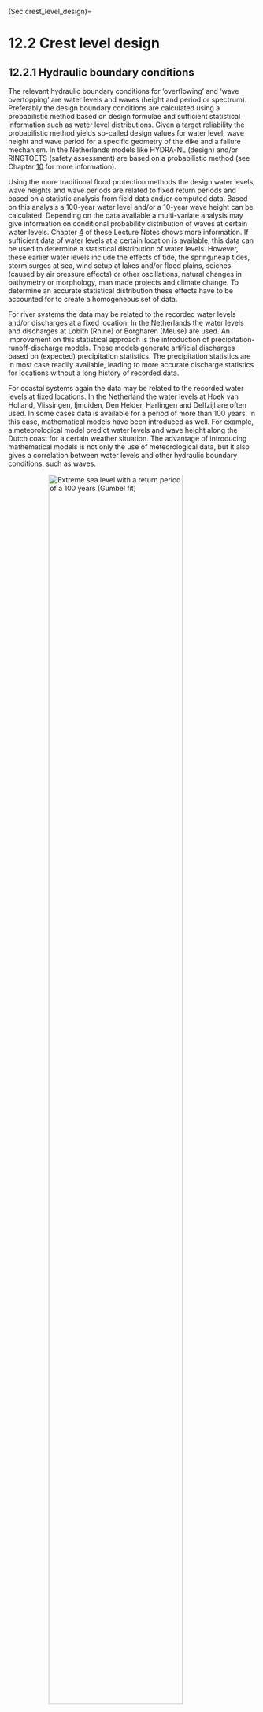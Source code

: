 (Sec:crest_level_design)=
# 12.2 Crest level design

## 12.2.1 Hydraulic boundary conditions
The relevant hydraulic boundary conditions for ‘overflowing’ and ‘wave overtopping’ are water levels and waves (height and period or spectrum). Preferably the design boundary conditions are calculated using a probabilistic method based on design formulae and sufficient statistical information such as water level distributions. Given a target reliability the probabilistic method yields so-called design values for water level, wave height and wave period for a specific geometry of the dike and a failure mechanism. In the Netherlands models like HYDRA-NL (design) and/or RINGTOETS (safety assessment) are based on a probabilistic method (see Chapter [10](CH:Saf_stand_ass_design) for more information).

Using the more traditional flood protection methods the design water levels, wave heights and wave periods are related to fixed return periods and based on a statistic analysis from field data and/or computed data. Based on this analysis a 100-year water level and/or a 10-year wave height can be calculated. Depending on the data available a multi-variate analysis may give information on conditional probability distribution of waves at certain water levels. Chapter [4](Ch:HydraulicLoads) of these Lecture Notes shows more information. 
If sufficient data of water levels at a certain location is available, this data can be used to determine a statistical distribution of water levels. However, these earlier water levels include the effects of tide, the spring/neap tides, storm surges at sea, wind setup at lakes and/or flood plains, seiches (caused by air pressure effects) or other oscillations, natural changes in bathymetry or morphology, man made projects and climate change. To determine an accurate statistical distribution these effects have to be accounted for to create a homogeneous set of data. 

For river systems the data may be related to the recorded water levels and/or discharges at a fixed location. In the Netherlands the water levels and discharges at Lobith (Rhine) or Borgharen (Meuse) are used. An improvement on this statistical approach is the introduction of precipitation-runoff-discharge models. These models generate artificial discharges based on (expected) precipitation statistics. The precipitation statistics are in most case readily available, leading to more accurate discharge statistics for locations without a long history of recorded data. 

For coastal systems again the data may be related to the recorded water levels at fixed locations. In the Netherland the water levels at Hoek van Holland, Vlissingen, Ijmuiden, Den Helder, Harlingen and Delfzijl are often used. In some cases data is available for a period of more than 100 years. In this case, mathematical models have been introduced as well. For example, a meteorological model predict water levels and wave height along the Dutch coast for a certain weather situation. The advantage of introducing mathematical models is not only the use of meteorological data, but it also gives a correlation between water levels and other hydraulic boundary conditions, such as waves. 

<figure>
    <img src="./chapter12_figures/CH12_ch4pic.jpg" 
         alt="Extreme sea level with a return period of a 100 years (Gumbel fit)"
         style="display: block; margin: 0 auto; width: 80%; height: auto;">
    <figcaption style="text-align: center;">
        Figure 12.22: Extreme sea level with a return period of a 100 years (Gumbel fit), from \citet{Muis2016}.
    </figcaption>
</figure>


Considering that a flood protection structure will be designed to provide flood protection for a number of decades ahead future climate change effects on water levels need to be accounted for. The past experience in the Netherlands with sea level rise indicate rise of 20 cm per century, but for the future a number of scenarios have been developed within the Delta programme (Delta programme, 2014). The effects of these scenarios range from to 35 or 85 cm for 2100. For design purposes the upper scenario is used (2050: +0.35 meters; 2100: +0.85 meters). 

Climate change also effects river discharges and this effect is often estimated at 10 to 20\% in 50 to 100 years. The estimated effects of climate scenarios for the Rhine range from an additional 1,000 to 2,000 $m^3$/sec. Again the upper scenario is used (2050: 17,000 $m^3$/sec; 2100: 18,000 $m^3$/sec). However, in river systems the increased discharge may be affected by flooding upstream. For example, based on mathematical modelling the maximum discharge in the river Rhine at Lobith is limited to 17,500 to 18,000 $m^3$/sec, because the river dikes in Germany will flood. For Meuse the climate scenarios range from +2,000 $m^3$/sec to +6,000 $m^3$/sec (!!).Again the upper scenario is used (2050: 4,200 $m^3$/sec; 2100: 4,600 $m^3$/sec).

The difficulty is to decide on the climate scenario used in a design process. Again, the best thing to do is to make a full probabilistic analysis. In such an analysis the design can be tested against the various scenarios with varying lifespan for the structure. If a probabilistic analysis is not made, an educated guess can be made based on a sensitivity analysis. As a rule of thumb, the following two choices are in general sensible:
- Structures with relatively high construction cost and with little adaptability are to be designed with a long lifespan (50-100 years) and a conservative climate scenario.
- Adaptive structures with relatively low (re)construction costs are to be designed with a short lifespan (25-50 years) and a medium or even optimistic climate scenario.

Additional factors contributing to design water levels are wind setup and seiches (oscillations). Wind setup is usually incorporated in sea or lake level statistics (storm surge effect). However, in rivers local wind setup may be an issue in the shallow flood plains. This effect needs to be calculated separately as the water level data in rivers are often derived from discharge statistics. The wind data used to determine wave conditions can be used for wind setup too. Seiches and other forms of oscillating water levels are generally not included in water level statistics. Their effect needs to be added too, taking into account that seiches are not (fully) correlated with storms. Chapter [4](Ch:HydraulicLoads) of these Lecture Notes contains more information on seiches and oscillations.

Having established the design water level (including effects of climate change and seiches) related to the required return period the next essential elements to calculate the required dike crest level are wave boundary conditions: wave height and wave period. 

For a river situation the water levels (river flood) and wave conditions are not likely to be very correlated and therefore the wind generated waves may be determined based on wind statistics (speed and direction), the fetch length and water depths. For a coastal situation water levels (storm surge) and wave conditions are very much correlated. Therefore the wave statistics are related to the water levels. 

As explained in chapter [4](Ch:HydraulicLoads) and 6 of these Lecture Notes one should use the hydraulic conditions at the toe of the structure. The spectral wave height and period $H_{m0}$ and $T_{m-1,0}$ provide the most accurate prediction of run-up and overtopping, also in non-standard cases such as double-peaked spectra and (very) shallow foreshores. The HYDRA-NL computer programme provides these wave parameters. Using the spectral wave period is important if the wave spectrum shows more energy for longer periods. Also, the spectral wave period deals better with double peaked or ‘flat’ wave spectra. 

If waves are calculated otherwise (such as using the Bretschneider formula for wind generated wave) a significant wave height ($H_{s}$) and a peak period ($T_{p}$) are calculated. Using these parameter requires re-fitted design formulae or the wave parameters need to be adapted. In deep water the differences are very small, but in shallow water differences may increase to 10-15\%. Based on the spectral wave height it is straightforward to calculate a wave height distribution and the significant wave height {cite}`BattjesandGroenendijk`. For the failure mechanisms related to stability under wave attack (such as revetments) and for the assessment of dunes the peak period ($T_{p}$) is used. If the spectral period is known the value of $T_{p}$ can be calculated easily: $T_{p} = 1,1 \cdot T_{m-1,0}$. 

(Subsec:Def_exam_bc)=
## 12.2.2 Definition of the examples and hydraulic boundary conditions

### Example river dike
For a river dike two examples will be illustrated, using the traditional approach and the new safety standards. The location of the river dike is near Tiel on the north bank of the Waal, the main branch of the river Rhine (figure [12.23](fig-tiel)). The solid blue line shows the orientation of the dike with the normal in red (SE direction, 135°). The red and blue dashed lines indicate the various fetch lengths.

(fig-tiel)=
<figure>
    <img src="./chapter12_figures/CH12_25.jpg" 
         alt="Location Tiel with dike normal (in red) and fetch lengths"
         style="display: block; margin: 0 auto; width: 80%; height: auto;">
    <figcaption style="text-align: center;">
        Figure 12.23: Location Tiel with dike normal (in red) and fetch lengths.
    </figcaption>
</figure>


The statistical information for the water levels at this location is shown in {numref}`Tab:Hydr_bc_riverdike`. The traditional approach at this location featured a safety standard of 1/1250 per year. As an illustration, the return periods used for the German safety standards (1/100 per year for the upper river and 1/200 per year for the lower river) are shown too. However, it must be emphasized that the design rules in Germany are different from the Dutch rules.

The wave loads are wind generated and calculated using a standard wind field (1 hour average) and the Bretschneider prediction formula. It is assumed that the waves will fully developed within an hour. This is reasonable, given the maximum fetch lengths in the river area. The wave height and wave period can be calculated using a wind speed and the water depth in the foreshore (5 meters in this example). For the shorter return periods the water level is obviously lower (1 meters in this example) and therefore the wave loads are somewhat lower too. The effects of climate change in 2100 is also shown in {numref}`Tab:Hydr_bc_riverdike` by the figures between brackets. 

The new safety standard for this location is 1/30,000 per year. This probability is used to derive the water levels for geotechnical and piping design. Using the standard design formulae the target probability for ‘overflowing’ and ‘overtopping’ is based on a value of $\omega$ of 24\% and a length-effect N of 1. The target probability is 1/125,000 per year. Using the model HYDRA-NL the design conditions for this location, failure mechanism (wave overtopping) and dike geometry are calculated and shown in {numref}`Tab:Hydr_bc_riverdike`. As explained in {numref}`Subsec:Der_designvalues`, HYDRA-NL performs a full probabilistic analysis for the hydraulic loads and the presented combination of water level, wave height and wave period is the design point. This design point is valid only for wave overtopping (5 l/m/s). For other overtopping rates and failure mechanisms other design points need to be calculated. For example, for the design of a revetment various design points are needed to calculate the required revetment at various water levels. 

(tab-hydr-bc-riverdike)=
**Table 12.1: Hydraulic boundary conditions river dike example**

|                         | **Return period [year]** | **Water level [m]** | **Wave height [m]** | **Wave period [s]** |
|:------------------------|:---------------------------------------------------:|:-------------------:|:-------------------:|:-------------------:|
| **Traditional approach** | 100                                                | 10.1 (10.5)         | 0.4 (0.4)           | 2.1 (2.1)           |
|                          | 200                                                | 10.3 (10.8)         | 0.4 (0.4)           | 2.1 (2.1)           |
|                          | 1250                                               | 10.8 (11.5)         | 0.4 (0.5)           | 2.3 (2.5)           |
| **New safety standard**  | Safety standard [1/year]                           | Water level [m]     | Wave height [m]     | Wave period [s]     |
|                          | 1/30000                                            | 11.4 (11.5)         | –                   | –                   |
|                          | 1/125000                                           | 11.5 (11.5)         | 0.6 (1.0)           | 2.7 (3.4)           |


The numbers in table [12.1](tab-hydr-bc-riverdike) show very clearly the effect of the maximum discharge of 18,000 $m^3$/sec. The water level is limited to MSL+11.5 meters, but the waves are not limited due to the increasing wind speeds at the smaller probabilities.

Before using the hydraulic boundary conditions the margins for statistical uncertainties need to be added. For the river area the additional margin for the water level is 0.3 meters. For the wave loads a 10\% margin is added to both the wave height and wave period.

### Example coastal dike
For a coastal dike also two examples will be illustrated, using the traditional approach and the new safety standards. The location of the river dike is near Delfzijl on the shores of the Wadden Sea (figure [12.24](fig-delfzijl)). The solid blue line shows the orientation of the dike with the normal in red (NE direction, 45°).

(fig-delfzijl)=
<figure>
    <img src="./chapter12_figures/CH12_26.jpg" 
         alt="Location Delfzijl with dike normal (in red)" 
         style="display: block; margin: 0 auto; width: 80%; height: auto;">
    <figcaption style="text-align: center;">
        Figure 12.24: Location Delfzijl with dike normal (in red)
    </figcaption>
</figure>

The statistical information for the water levels at this location is shown in table [12.2](tab-hydr-bc-coastaldike). The traditional approach at this location featured a safety standard of 1/4,000 per year. Again as an illustration, the water levels are also shown for return periods related to the German safety standards for the Wadden Sea (1/100 per year) and for the Hamburg area (1/400 per year). The waves are derived using the HYDRA-NL model. The effects of climate change is also shown in table [12.2](tab-hydr-bc-coastaldike). 

The new safety standard for this location is 1/10,000 per year. This probability is used to derive the water levels for geotechnical and piping design. Using the standard design formulae the target probability for ‘overflowing’ and ‘overtopping’ is based on a value of $\omega$ of 24\% and a length-effect N of 1. The target probability is 1/41,667 per year. Using the model HYDRA-NL the design conditions for this location, failure mechanism (wave overtopping) and dike geometry are calculated and shown in table [12.2](tab-hydr-bc-coastaldike). As explained in section [10.2.4](Subsec:Der_designvalues) HYDRA-NL performs a full probabilistic analysis for the hydraulic loads and the presented combination of water level, wave height and wave period is the design point. This design point is valid only for wave overtopping (5 l/m/s). For other overtopping rates and failure mechanisms other design points need to be calculated. 

(tab-hydr-bc-coastaldike)=
**Table 12.2: Hydraulic boundary conditions coastal dike example**

|                         | **Return period [year] / Safety standard [1/year]** | **Water level [m]** | **Wave height [m]** | **Wave period [s]** |
|:------------------------|:---------------------------------------------------:|:-------------------:|:-------------------:|:-------------------:|
| **Traditional approach** | 100                                                | 5.0 (5.8)           | 1.3 (1.6)           | 4.0 (4.5)           |
|                          | 400                                                | 5.4 (6.2)           | 1.6 (1.9)           | 4.2 (4.7)           |
|                          | 4000                                               | 6.1 (6.9)           | 1.9 (2.2)           | 4.5 (5.0)           |
| **New safety standard**  | Safety standard [1/year]                           | Water level [m]     | Wave height [m]     | Wave period [s]     |
|                          | 1/10000                                            | 6.3 (7.2)           | –                   | –                   |
|                          | 1/41667                                            | 6.3 (7.2)           | 2.3 (2.6)           | 4.8 (5.3)           |


Before using the hydraulic boundary conditions the margins for statistical uncertainties need to be added. For the coastal area the additional margin for the water level is 0.4 meters. For the wave loads a 10\% margin is added to both the wave height and wave period.

(Subsec:Calc_req_crestlevel)=
## 12.2.3 Calculation of the required crest level

In chapter [5](Ch:Overtopping) of these Lecture Notes the processes of wave run-up and wave overtopping are described. For this section the TAW formula for overtopping ([5.4](Sec:Overtopping_straight_smooth)) has been used (deterministic version). In the traditional approach the goal of the design is to calculate a required freeboard to limit the wave overtopping discharge and to keep the inner slope safe from erosion eventually leading to a dike breach. A typical critical overtopping discharge in the traditional approach ranges from 0.1 l/m/s to 5 l/m/s, depending on the quality of the inner slope of the dike.

The new safety standard is related to a dike breach and allows larger overtopping discharges. 
Now, the maximum critical overtopping discharges range from 5 l/m/s up to 10 l/m/s, provided the inner slope is well-covered with grass or with a clay layer of at least 80 centimeters . If macro-instability and/or erosion of the inner slope can be prevented (e.g. by mild slopes or by reinforcing the inner slope) even much higher overtopping discharges can be allowed. Obviously, if very high overtopping discharges are allowed the potential consequences for the hinterland need to be assessed properly.

Table [12.3](tab-freeboard-bas-overtopping) shows the required freeboard for a critical overtopping discharge of 1 l/m/s, calculated with the TAW formula [29]](Eq:Max_simple_Ru) for overtopping and a fixed wave steepness of 4\%.

(tab-freeboard-bas-overtopping)=
**Table 12.3: Required freeboard based on wave overtopping**

|                         | **Wave height [m]** | **Cotan outer slope [-]** |     |     |     |     |
|:------------------------|:-------------------:|:--------------------------:|:---:|:---:|:---:|:---:|
|                         |                     | 2     | 3     | 4     | 5     | 8     |
| **River dikes**         |                     |       |       |       |       |       |
|                         | 0.20                | 0.31  | 0.28  | 0.20  | 0.16  | 0.09  |
|                         | 0.50                | 1.04  | 0.94  | 0.69  | 0.54  | 0.32  |
|                         | 0.80                | 1.88  | 1.71  | 1.25  | 0.98  | 0.59  |
| **Coastal dikes**       |                     |       |       |       |       |       |
|                         | **Wave height [m]** | **Cotan outer slope [-]** |     |     |     |     |
|                         |                     | 2     | 3     | 4     | 5     | 8     |
|                         | 2.00                | 5.75  | 5.23  | 3.85  | 3.03  | 1.83  |
|                         | 4.00                | 13.10 | 11.91 | 8.78  | 6.93  | 4.21  |
|                         | 8.00                | 29.40 | 26.73 | 19.75 | 15.61 | 9.
                    | 8.00                | 29.40 | 26.73 | 19.75 | 15.61 | 9.81  |


The results in the table [12.3](tab-freeboard-bas-overtopping) show how the required freeboard works out for river dikes (with small waves) and for sea dikes (higher waves). It also shows that river dikes may have relatively steep slopes (1:2 or 1:3). Such steep slopes are not really an option for sea dikes: gentler slopes of 1:5 or less yield more realistic freeboards. It is clear that a gentler outer slope is very effective in reducing the required freeboard. On the other hand, very mild slopes are not very like to be applied in the river area because of the large footprint required. The unrealistic options in table [12.3](tab-freeboard-bas-overtopping) are indicated in italics. Also a number of combinations yields a freeboard less than the minimum required value of 0.50 meters. 

Instead of overtopping the required crest level or freeboard may be calculated using wave run-up as well. Especially in the traditional approach this method is applied very frequently because it is straight¬forward to use. The Delft formula [28](Eq:Simple_Ru) is valid for a wave steepness of 4.8\% and breaker parameters less than 1.8 (common for local wind generated waves), but the TAW formula for wave run-up [28](Eq:Simple_Ru) can be applied for a wider range of circumstances. This is preferable because longer waves with more energy will run further up the slope or give a higher overtopping volume. 

Table [12.4](tab-freeboard-bas-waverunup) shows the required freeboard again for a fixed wave steepness of 4.8\%, calculated with the TAW formula [28](Eq:Simple_Ru) for 2\% wave run-up. 

(tab-freeboard-bas-waverunup)=
**Table 12.4: Required freeboard based on 2% wave run-up**

|                         | **Wave height [m]** | **Cotan outer slope [-]** |     |     |     |     |
|:------------------------|:-------------------:|:--------------------------:|:---:|:---:|:---:|:---:|
|                         |                     | 2     | 3     | 4     | 5     | 8     |
| **River dikes**         |                     |       |       |       |       |       |
|                         | 0.20                | 0.61  | 0.55  | 0.20  | 0.41  | 0.21  |
|                         | 0.50                | 1.53  | 1.38  | 1.03  | 0.82  | 0.52  |
|                         | 0.80                | 2.44  | 2.20  | 1.65  | 1.32  | 0.83  |
| **Coastal dikes**       |                     |       |       |       |       |       |
|                         | **Wave height [m]** | **Cotan outer slope [-]** |     |     |     |     |
|                         |                     | 2     | 3     | 4     | 5     | 8     |
|                         | 2.00                | 6.10  | 5.50  | 4.13  | 3.30  | 2.06  |
|                         | 4.00                | 12.20 | 11.00 | 8.25  | 6.60  | 4.13  |
|                         | 8.00                | 24.40 | 22.00 | 16.50 | 13.20 | 8.25  |


The results in the table [12.4](tab-freeboard-bas-waverunup) show on average higher required freeboards than table [12.3](tab-freeboard-bas-overtopping) for the river dikes, whilst for the coastal dikes the required freeboards are more or less similar. For these circumstances the 2\% wave run-up criterion more or less equals the 1 l/m/s criterion. For the smaller waves (river area) the 2\% wave run-up criterion is more strict and more or less equals the 0.1 l/m/s criterion. Again, the unrealistic options in table [12.4](tab-freeboard-bas-waverunup) are indicated in italics and a number of combinations yields a freeboard less than the minimum required value of 0.50 meters. 

### Example river dike
For the river dike the design calculations are applied to the hydraulic boundary conditions of table [12.1](tab-hydr-bc-riverdike) including the required uncertainty margins. For the geometry of the river dike two standard profiles (with an outer slope of 1:3 and 1:5) are used (no berm, no composite slopes, no shallow foreshore, no additional roughness). The effect of climate change is shown between brackets. For the traditional approach a critical overtopping discharge of 0.1 l/m/s/ is used. For the new safety standard 5 l/m/s is used. The results are shown in table [12.5](tab-crest-level-riverexamp).

(tab-crest-level-riverexamp)=
**Table 12.5: Required crest levels river dike example**

|                         | **Return period [year] / [1/year]** | **Crest level 1:3 [m]** | **Crest level 1:5 [m]** |
|:------------------------|:-----------------------------------:|:------------------------:|:------------------------:|
| **Traditional approach** | 100                                | 10.9 (11.3)              | 10.6 (11.0)              |
|                          | 200                                | 11.2 (11.6)              | 10.9 (11.3)              |
|                          | 1250                               | 11.7 (12.4)              | 11.4 (12.0)              |
| **New safety standard**  | Return period [1/year]             | Crest level 1:3 [m]      | Crest level 1:5 [m]      |
|                          | 1/125000                           | 12.1 (12.4)              | 11.9 (12.1)              |


The results of table [12.5](tab-crest-level-riverexamp) show that the effect of a milder slope for the river dike is rather small, especially if larger overtopping rates are allowed (new safety standard). The effect of the new, stricter safety standard is not fully compensated by the larger overtopping rate. But for 2100 the difference between the new standard and the traditional approach diminishes about 10 centimeters. That is largely due to the maximum Rhine discharge of 18,000 $m^3/sec$ that has been used in the calculations. The effect of climate change remains fairly constant. 

### Example coastal dike
For the coastal dike the design calculations are applied to the hydraulic boundary conditions of table [12.2](tab-hydr-bc-coastaldike)including the required uncertainty margins. For the geometry of the coastal dike two standard profiles with an outer slope of 1:5, with and without a berm (10 meters wide at a level of MSL+7 meters) is used (no composite slopes, no shallow foreshore, no additional roughness). The effect of climate change is shown between brackets. For the traditional approach a critical overtopping discharge of 1 l/m/s/ is used. For the new safety standard 10 l/m/s is used. The results are shown in table [12.6](tab-crest-coastaldikeexamp).

(tab-crest-coastaldikeexamp)=
**Table 12.6: Required crest levels coastal dike example**

|                         | **Return period [year] / [1/year]** | **Crest level 1:5 no berm [m]** | **Crest level 1:5 berm [m]** |
|:------------------------|:-----------------------------------:|:-------------------------------:|:-----------------------------:|
| **Traditional approach** | 100                                | 6.9 (8.2)                       | 6.9 (7.8)                     |
|                          | 400                                | 7.6 (8.9)                       | 7.4 (8.3)                     |
|                          | 4000                               | 8.8 (10.1)                      | 8.2 (9.2)                     |
| **New safety standard**  | Return period [1/year]             | Crest level 1:5 no berm [m]     | Crest level 1:5 berm [m]      |
|                          | 1/41667                            | 8.9 (10.2)                      | 8.2 (9.5)                     |


The results of table [12.6](tab-crest-coastaldikeexamp) show that the crest level differences for the various return periods are much larger than for the river dike. The correlation between water level and waves causes this effect. The reducing effect of the berm become noticeable at the extreme return periods, because the berm is constructed at MSL+7 meters. The effect of the new, stricter safety standard is nearly completely compensated by the larger overtopping rate. The effect of climate change remains fairly constant. 

(Subsec:calc_constr_level)=
## 12.2.4 Calculation of construction crest level

From the required crest level a construction crest level can be calculated by taking into account the effects of land subsidence, consolidation of the subsoil of the dike and compaction of the dike. To design a dike for a number of decades ahead, the effects of land subsidence and consolidation are generally a significant factor to include in the construction crest level. These effects are more certain to occur than climate change.

The antipode of increased water levels through climate change is land (and therefore dike) subsidence. A number of factors may contribute to a subsiding dike:

1. Polder drainage (figure [12.25](fig-CH12-27) left): a serious problems for e.g. Dutch polders where continuous pumping for centuries has led to significant land subsidence. In the Waterland region, north of Amsterdam, this land subsidence amounts 30 to 80 cm in 100 years. Often the dike itself may experience less subsidence, since the soil under the dike is more consolidated.
2. Extraction of groundwater or oil (figure [12.25](fig-CH12-27) right): extreme examples are Jakarta (10 cm per year as a result of massive private wells for industry and drinking water) or Lago de Maracaibo in Venezuela (as a result of oil exploration from the lake bottom and from the land, some 5 meters subsidence in the latest 30 years on top of 4 meters subsidence between 1920 and 1985). 
3. Tectonic movement and tilt: In addition to the above mentioned more important features, geological activity may lead to relatively reduced (or increased) dike levels. In highly seismic active areas, earthquakes may lead to more serious changes of large regions, changing the general reference level considerably, meters. This has e.g. been observed in Río Cauca basin in Colombia, but also for the west coast of Sumatra after the 2004 earthquake leading to the Christmas tsunami.

(fig-CH12-27)=
<figure>
    <img src="./chapter12_figures/CH12_27.jpg" 
         alt="The Dutch polder landscape after centuries of water management (left) and Lagunillas, Venezuela 1985, after decades of oil exploration (right)"
         style="display: block; margin: 0 auto; width: 80%; height: auto;">
    <figcaption style="text-align: center;">
        Figure 12.25: The Dutch polder landscape after centuries of water management (left) and Lagunillas, Venezuela 1985, after decades of oil exploration (right).
    </figcaption>
</figure>


After the construction of a dike the subsoil will not have consolidated yet. The groundwater will be in a situation of overpressure and slowly drain from the less permeable layers: this process is called consolidation. This will cause dike settlement. Especially in weak soils this factor can be significant and should be accounted for in the construction height. This factor is also important for the geotechnical stability during or shortly after construction. Figure [12.26](fig-frozen-water) (left) shows groundwater flowing out of a slope under pressure of the newly built dike. Because of the freezing weather the groundwater gets frozen and stay very well visible. Figure [12.26](fig-frozen-water) (right) shows the vertical drainage flaps which are used to enhance consolidation.

(fig-frozen-water)=
<figure>
    <img src="./chapter12_figures/CH12_28.jpg" 
         alt="Frozen water from newly constructed slope (left) and drainage flaps for consolidation (right)"
         style="display: block; margin: 0 auto; width: 80%; height: auto;">
    <figcaption style="text-align: center;">
        Figure 12.26: Frozen water from newly constructed slope (left) and drainage flaps for consolidation (right).
    </figcaption>
</figure>

(fig-preventing-compaction)=
<figure style="float: left; width: 25%; margin-right: 10px;">
    <img src="./chapter12_figures/CH12_29.jpg" 
         alt="Preventing compaction"
         style="width: 100%; height: auto; display: block;">
    <figcaption style="text-align: center;">
        Figure 12.27: Preventing compaction.
    </figcaption>
</figure>

Compaction of the dike body itself should be done properly during construction. Contractors are usually required to fill the dike body with small layers of 40 cm and compact them with bulldozers to a fixed Proctor rate of e.g. 97\%. With modern equipment dike compaction after construction is virtually negligible. Figure [12.27](fig-preventing-compaction) shows soil being brought into the dike body from a conveyor belt. This soil is being spread into relatively thin layers and being compacted by two bulldozers in alternating directions.

(Subsec:Opt_optim)=
## 12.2.5 Options for optimization

Calculating the crest level is an important step in the technical design process. The first iteration as performed in the previous section may lead to complications. These complications can be technical (geotechnical stability), but also there may be restrictions like a maximum footprint or a maximum crest level. Reduction of wave overtopping or wave run-up is then an option to design a lower crest. Starting at the hydraulic conditions a number of options is available. 

### Foreshore
The wave action on the outer slope of the dike can be limited by reducing the waves. This can be done by raising the foreshore or by using vegetation. By raising the foreshore the waves will become depth limited and if the foreshore is wide enough to allow breaking of the larger waves the maximum waves will reduce to 0,55 of the water depth (during storm conditions obviously).

The effect of a shallow foreshore can be enhanced by using vegetation. In the Netherlands along the rivers willow trees can be used. But in tropical regions mangroves or salt water marshes (New Orleans) are able to reduce the impact of storm surges by breaking the waves. 

An excellent example is a project in the polder Noordwaard near Werkendam. This project is part of Room for the River and during river floods a significant part of this polder will be flooded. The other parts are protected by using mounds (terpen in Dutch) or by constructing dikes. Fort Steurgat is an old fortress changed into a residential area and a new dike has to be constructed in front of the fort. There was public opposition against the traditional design of the dike. It was considered too high, blocking the view from the Fort but also contrasting with landscape by the use of concrete revetments. A solution was found by a lower, hybrid dike without revetments and with willow trees reducing the waves. This dike is integrated in the landscape and it is expected that the new design will add to recreational value of the area for local residents.

This was possible by reducing the wave loads. During a flood the design wave Hs is 1 to 1.2 meters. That is due to the long fetch (10 km) and the considerable water depth (3 m) under the design conditions. From field and laboratory research it has become clear that vegetation can be an effective means of wave reduction (\cite{Coops.H._et.al.},\cite{Mendez2004}, {cite}`LovstedtC._etal2010` or {cite}`Koch_et.al2009`). In the final design a continuous willow tree plantation in front of the dike provides 80\% reduction of incoming wave height under 1/2000 per year storm conditions. This allows the dike crest to be 1 meter lower than in the traditional design. An a simple clay cover is sufficient to resist the remaining wave attack. The willow plantation is inspired by the centuries old tradition of willow culture for the production of brushwood, which is typical of this region. Thanks to this know-how, tree vitality can be guaranteed and long-term maintenance of the plantation can be defined and budgeted.

(fig-red-crest-vege)=
<figure>
    <img src="./chapter12_figures/CH12_30.jpg" 
         alt="Reducing crest level by vegetation at Fort Steurgat"
         style="display: block; margin: 0 auto; width: 80%; height: auto;">
    <figcaption style="text-align: center;">
        Figure 12.28: Reducing crest level by vegetation at Fort Steurgat.
    </figcaption>
</figure>


A number of design aspects are relevant:
- The integrated dike including the willow plantation has a wider footprint than the traditional dike. The width of the willow plantation needed is quite substantial. This may interfere with the required discharge capacity of the river. Furthermore, it needs to fit into existing plans for nature- and landscape development or even better, an integrated plan for the flood plain.
- The design features a willow tree plantation. This is beyond the expertise of traditional dike engineers and requires expert input of biologists. Biologists need to be involved during the design and construction of the dike. Planning of dike construction is more complex compared to a traditional design as a sufficiently dense tree plantation takes time to grow (3-4 years).
- Nearly all Building with Nature measures require more and complicated maintenance. The willow plantation has to be maintained yearly to guarantee sufficient density and tree health.
- Research {cite}`Dekker_deVries2009` demonstrated that the main wave reduction is already realised in the first 20 m of the forest, which means that future designs could possibly have smaller dimensions (see figure [12.28](fig-red-crest-vege), top-right).
- Applying an innovation like this requires sound documentation, especially for future safety assessments {cite}`Venema_2013`.

Based on the traditional design approach the design calculations for (one section of) Fort Steurgat are shown (adapted from Dekker and de Vries, 2009). The overtopping criterion used is 2 l/m/s, based on the very mild inner slope. The outer slope is 1:5 and the (positive) effect of the vegetation on the wave period is neglected.

(tab-steurgat-calc)=
**Table 12.7: Design calculations for Fort Steurgat**

|                         | **Return period [year]** | **Water level [m + MSL]** | **Wave height [m]** | **Wave period [s]** |
|:------------------------|:------------------------:|:--------------------------:|:-------------------:|:-------------------:|
| **Boundary conditions** | 2000                    | 3.4                        | 1.1                 | 4.4                 |
| **Effect climate change** |                        | +0.15                      | –                   | –                   |
| **Margin for uncertainty** |                      | +0.30                      | +10%                | +10%                |
| **Design Conditions**   |                          | 3.85                       | 1.21                | 4.84                |

|                         | **Reduction wave height** | **Water level [m + MSL]** | **Wave height [m]** | **Crest level [m + MSL]** |
|:------------------------|:-------------------------:|:--------------------------:|:-------------------:|:--------------------------:|
| **Design calculations** | 0%                        | 3.85                       | 1.21                | 5.50                       |
|                         | 20%                       | 3.85                       | 0.97                | 5.25                       |
|                         | 40%                       | 3.85                       | 0.73                | 5.00                       |
|                         | 60%                       | 3.85                       | 0.48                | 4.70                       |
|                         | 80%                       | 3.85                       | 0.24                | 4.35                       |


The results confirm a reduction of the required crest level from 5.50 to 4.35 meters above MSL (based on a minimum freeboard of 0.5 meters). 

### Outer slope
Wave overtopping or wave run-up can be reduced by applying milder outer slopes, but also by using a type of revetment with a greater roughness than grass of asphalt. The effect of reducing the outer slope angle reduction is already incorporated in the design formulae.

The effect of a rougher slope revetment than the standard grass or asphalt is that the energy of the waves running up the slope is being absorbed. When a wave runs up the slope, it dissipates energy. Rougher revetments absorb more wave energy, resulting in reduced overtopping and/or run up. revetments are expensive elements and are usually avoided where possible. But if a revetment is already necessary, applying a certain roughness will help to reduce the overtopping and/or run-up. Also maintenance, operational and environmental issues may be important considerations for the selection of one type or another. 

The application of the reduction factor $\gamma_{R}$ is described in Chapter 6 of these Lecture Notes. Structural design of revetments is described in Chapter 9 of these Lecture Notes.


Some considerations for selecting a type of revetment:
- Smooth surfaces (asphalt, grass) are easily accessible, where necessary for maintenance or secondary functions of the dike. Grass slopes can be used as grazing ground for sheep. Larger cattle will damage the grass slopes.
- Grass will need maintenance and careful inspection. Mowing, grazing and treating bare spots; the fact that it concerns natural material requires attention. Rip-rap requires often little maintenance, but at places with a lot of debris (plants, branches, waste), maintenance can become a heavy burden.
- In case of damage after a flood or storm, inspection is required to make sure that the revetment will regain its proper condition for the next event. Repair of grass, asphalt is different, but still relatively easy, although heavy equipment may be required. Repair of rip rap may be more difficult already: often with equipment from the water side. Repair of pitched stone is usually more difficult, requires careful approach. 
- Depending on the other functions of the dike, different options may be selected. Accessibility or direct use for cattle, fishermen, recreation or natural life need to be considered. Esthetical aspects may also play a certain role.

<figure id="tab-revetments">
  <figcaption><strong>Table 12.8:</strong> Some type of revetments</figcaption>
  <table style="width: 100%; border-collapse: collapse;" border="1">
    <tr>
      <td>
        Stone mastic asphalt,<br>
        sand asphalt;<br>
        <em>&gamma;<sub>R</sub></em> = 1.00<br>
        open asphalt;<br>
        <em>&gamma;<sub>R</sub></em> = 0.90
      </td>
      <td><img src="./chapter12_figures/CH12_trb.jpg" alt="Stone mastic asphalt" style="width:100%"></td>
      <td><img src="./chapter12_figures/CH12_trl1.jpg" alt="Sand asphalt" style="width:100%"></td>
      <td>
        Grass;<br>
        <em>&gamma;<sub>R</sub></em> = 1.00
      </td>
    </tr>
    <tr>
      <td>
        Concrete blocks,<br>
        like armourflex and haringman,<br>
        <em>&gamma;<sub>R</sub></em> = 0.90
      </td>
      <td><img src="./chapter12_figures/CH12_trb2.jpg" alt="Concrete blocks 1" style="width:100%"></td>
      <td><img src="./chapter12_figures/CH12_trl2.jpg" alt="Concrete blocks 2" style="width:100%"></td>
      <td>
        Pitched basalt;<br>
        <em>&gamma;<sub>R</sub></em> = 0.95
      </td>
    </tr>
    <tr>
      <td>
        Asphalt or concrete impregnated rock;<br>
        <em>&gamma;<sub>R</sub></em> = 0.80,<br>
        Pattern impregnated;<br>
        <em>&gamma;<sub>R</sub></em> = 0.70
      </td>
      <td><img src="./chapter12_figures/CH12_trb3.jpg" alt="Impregnated rock 1" style="width:100%"></td>
      <td><img src="./chapter12_figures/CH12_trl3.jpg" alt="Impregnated rock 2" style="width:100%"></td>
      <td>
        Pitched basalton,<br>
        Hydroblock, Pit polygon;<br>
        <em>&gamma;<sub>R</sub></em> = 0.90
      </td>
    </tr>
    <tr>
      <td>
        Elastocoast;<br>
        <em>&gamma;<sub>R</sub></em> = 0.55–0.77
      </td>
      <td><img src="./chapter12_figures/CH12_trb4.jpg" alt="Elastocoast 1" style="width:100%"></td>
      <td><img src="./chapter12_figures/CH12_trl4.jpg" alt="Elastocoast 2" style="width:100%"></td>
      <td>
        Rough stone with relatively<br>
        much open space,<br>
        example pitched natural stone (Doornik);<br>
        <em>&gamma;<sub>R</sub></em> = 0.75
      </td>
    </tr>
    <tr>
      <td>
        Armour rock, rip rap;<br>
        <em>&gamma;<sub>R</sub></em> = 0.55 (2 layer),<br>
        Coarse gravel;<br>
        <em>&gamma;<sub>R</sub></em> = 0.70
      </td>
      <td><img src="./chapter12_figures/CH12_trb5.jpg" alt="Rip rap 1" style="width:100%"></td>
      <td><img src="./chapter12_figures/CH12_trl5.jpg" alt="Rip rap 2" style="width:100%"></td>
      <td>
        Pitched Hill block;<br>
        <em>&gamma;<sub>R</sub></em> = 0.71–0.78
      </td>
    </tr>
  </table>
</figure>


### Berm
Another option, often applied for higher, but not too long waves (lake and coastal dikes) is to interrupt the seaside slope with a smoother, almost horizontal section, the – wave breaking – berm. Especially for coastal dikes, wave energy reduction is an important issue. A horizontal section in the sea-side slope will help to break the waves. In many cases, such a horizontal section will also serve as an inspection and maintenance road. The effectivity and efficiency of the berm is a design consideration that has two main aspects:
1. Effectivity of wave reduction $\rightarrow$ reduction crest level $\rightarrow$ reduction footprint;
1. Reduction of dike construction costs, because the less dike material to be used with the same crest level.

<figure>
    <img src="./chapter12_figures/CH12_31.jpg" 
         alt="Wave breaking berm in the sea-side slope of the dike"
         style="display: block; margin: 0 auto; width: 80%; height: auto;">
    <figcaption style="text-align: center;">
        Figure 12.29: Wave breaking berm in the sea-side slope of the dike.
    </figcaption>
</figure>


The application of the reduction factor $\gamma_{B}$ is described in Chapter 6 of these Lecture Notes. {numref}`Tab:gammab_red` shows the relative effectivity of a berm for different waves in practice. It shows that for coastal conditions with longer waves (10 seconds) the maximum reduction of 40\% requires very wide berms (80 meters). From a more practical point of view a reduction of 5 to 10\% is more realistic, considering that a maintenance road serving as a berm is about 10 meters wide. For shorter waves obviously the similar berm becomes more effective. However, including wider berms in the design may be efficient for reducing the total volume of the dike and possible for combining functions such as recreation on the outer slope. 

```{table} Reduction factor $\gamma_{B}$ for berm width and wave period
:name: Tab:gammab_red
| \multirow{2}{*}{\begin{tabular}[c]{@{}l@{}}Wave period\\ {[}s{]}\end{tabular}} | \multirow{2}{*}{\begin{tabular}[c]{@{}l@{}}Wave length\\ {[}m{]}\end{tabular}} | \multicolumn{5}{l|}{\begin{tabular}[c]{@{}l@{}}Berm width\\ {[}m{]}\end{tabular}} \\ \cline{3-7}|
| :--- | :--- | :--- | :--- | :--- | :--- | :--- |
```

When designing combined slopes or relatively high-lying berms, a check must be made as to whether the calculated wave run-up level does actually reach the front of the (upper) berm. This check must take place when taking into account any influence from roughness elements, angled incoming waves and the lower lying berms already taken into account. Combining more than one berm in one dike profile means that the reduction factors must then be combined from low to high, to be determined with a minimum of 0.6. If the collective berm width is (much) greater than $0.25*L_{0}$, then the formulae of {numref}`Ch:Overtopping`; are not applicable.

In addition to the reduction of wave overtopping and/or wave run-up the effect of a berm can be a significant reduction of the volume of the dike, as illustrated {numref}`Fig:berm-effect`. Especially for coastal or estuarine dikes the effects of a berm can be significant. The effect of a berm on the total volume reduces with milder slopes, but applying milder slopes may lead to less or lighter revetments. An overall optimization needs to be done based on costs.

<figure>
    <img src="./chapter12_figures/CH12_32.jpg" 
         alt="Effect of a berm (fictitious example, overtopping 1 l/m/s)"
         style="display: block; margin: 0 auto; width: 80%; height: auto;">
    <figcaption style="text-align: center;">
        Figure 12.30: Effect of a berm (fictitious example, overtopping 1 l/m/s).
    </figcaption>
</figure>


### Vertical wall
To reduce wave overtopping a vertical wall can be applied. Although the Dutch experiences with this type of structure were not very good {eq}`Subsec:Vertical_walls`, vertical walls are applied in many places. 

<figure>
    <img src="./chapter12_figures/CH12_33.jpg" 
         alt="Waves overtopping a vertical wall"
         style="display: block; margin: 0 auto; width: 80%; height: auto;">
    <figcaption style="text-align: center;">
        Figure 12.31: Waves overtopping a vertical wall.
    </figcaption>
</figure>


### Acceptable overtopping discharge
In the Netherlands dikes have been designed at relatively low wave-overtopping rates in the last decades: 0.1 or 1 l/s/m. These overtopping values stand for a virtually damage-free survival of the design conditions of the dike. If the land-side slope can handle the erosion and the hinterland the total overtopping volume during a flood or storm, lower dikes may be considered as an option. The effects of such an approach can be calculated using the formulae in {numref}`Ch:Overtopping` of these Lecture Notes. It must be emphasized that according to the new safety standards a higher overtopping discharge (5 to 10 l/m/s) is to be used anyway since the dike is expected to breach during design conditions.

Examples of applying increased overtopping discharges in the Netherlands are the dams like Afsluitdijk and Houtribdijk. A high wave-overtopping rate is likely to be chosen, since the slopes on both sides are protected anyway and the water bodies on either side is capable of storing the total overtopping volume.

<figure>
    <img src="./chapter12_figures/CH12_34.jpg" 
         alt="Houtribdijk, separating two lakes Markermeer and IJsselmeer"
         style="display: block; margin: 0 auto; width: 80%; height: auto;">
    <figcaption style="text-align: center;">
        Figure 12.32: Houtribdijk, separating two lakes Markermeer and IJsselmeer.
    </figcaption>
</figure>


Another striking example can be found in countries with uneven spread of rainfall and river levels over the seasons. Vietnam is a good example where the wet monsoon gives virtually unmanageable floods. In the context of Vietnam these floods are allowed to overflow the dikes and the agricultural flood plains behind, a bit comparable to the flood plains of the Dutch rivers. In the dryer season, the land needs to be used for agricultural purposes and a dike needs to keep the land free from the lower river floods. These dikes will however overflow every year in the late wet season after securing the latest crop.

<figure>
    <img src="./chapter12_figures/CH12_35.jpg" 
         alt="Vietnam, Quang Binh - Cua Gianh estuary dikes"
         style="display: block; margin: 0 auto; width: 80%; height: auto;">
    <figcaption style="text-align: center;">
        Figure 12.33: Vietnam, Quang Binh - Cua Gianh estuary dikes.
    </figcaption>
</figure>


Designing such dikes is based on overflow and if geotechnical failure (following infiltration) can be prevented much higher discharges (as described in {numref}`Subsec:Distr_overtop_vol`) can be applied. The quality of the grass cover and the duration of the overflow (time to fill the area behind the dikes) are the governing parameters {cite}`Hewlett_1987` for grass dikes. For dikes with revetments as shown in {numref}`Fig:limit_velo_overflow` obviously higher velocities can be tolerated.

<figure>
    <img src="./chapter12_figures/CH12_36.jpg" 
         alt="Limiting velocity versus overflow duration for grass"
         style="display: block; margin: 0 auto; width: 80%; height: auto;">
    <figcaption style="text-align: center;">
        Figure 12.34: Limiting velocity versus overflow duration for grass.
    </figcaption>
</figure>
